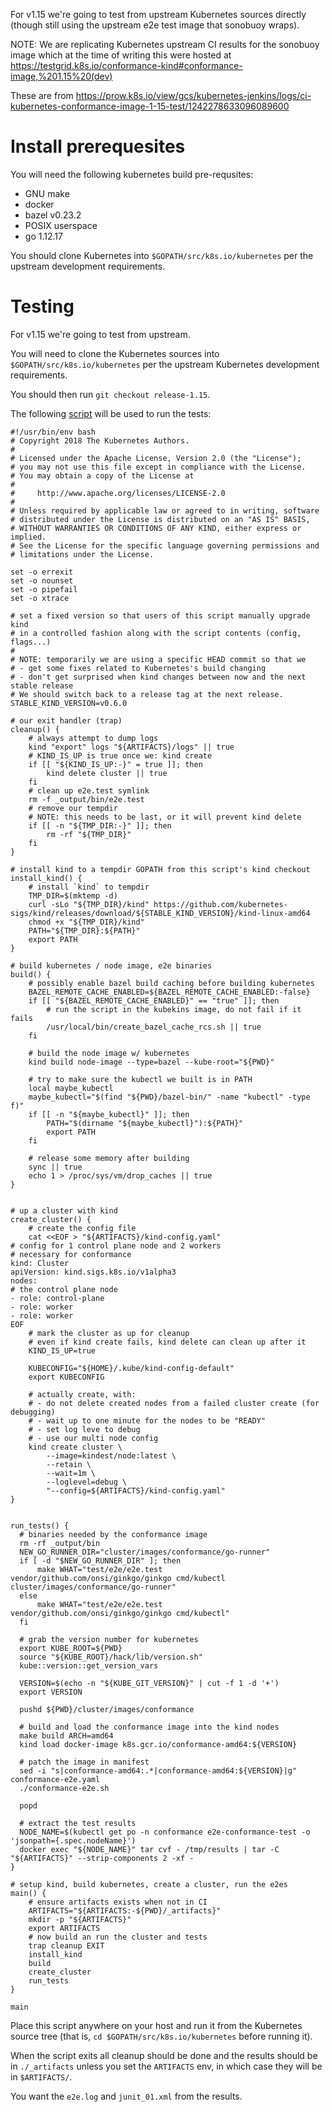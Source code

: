 For v1.15 we're going to test from upstream Kubernetes sources directly (though
still using the upstream e2e test image that sonobuoy wraps).

NOTE: We are replicating Kubernetes upstream CI results for the sonobuoy image
which at the time of writing this were hosted at https://testgrid.k8s.io/conformance-kind#conformance-image,%201.15%20(dev)

These are from https://prow.k8s.io/view/gcs/kubernetes-jenkins/logs/ci-kubernetes-conformance-image-1-15-test/1242278633096089600

# Install prerequesites

You will need the following kubernetes build pre-requsites:
- GNU make
- docker
- bazel v0.23.2
- POSIX userspace
- go 1.12.17

You should clone Kubernetes into `$GOPATH/src/k8s.io/kubernetes` per the
upstream development requirements.

# Testing

For v1.15 we're going to test from upstream.

You will need to clone the Kubernetes sources into `$GOPATH/src/k8s.io/kubernetes`
per the upstream Kubernetes development requirements.

You should then run `git checkout release-1.15`.

The following [script](https://github.com/kubernetes/test-infra/blob/7f480d2e42f3f1d6471011e79c69337231d795f0/experiment/kind-conformance-image-e2e.sh) will be used to run the tests:

```shell
#!/usr/bin/env bash
# Copyright 2018 The Kubernetes Authors.
#
# Licensed under the Apache License, Version 2.0 (the "License");
# you may not use this file except in compliance with the License.
# You may obtain a copy of the License at
#
#     http://www.apache.org/licenses/LICENSE-2.0
#
# Unless required by applicable law or agreed to in writing, software
# distributed under the License is distributed on an "AS IS" BASIS,
# WITHOUT WARRANTIES OR CONDITIONS OF ANY KIND, either express or implied.
# See the License for the specific language governing permissions and
# limitations under the License.

set -o errexit
set -o nounset
set -o pipefail
set -o xtrace

# set a fixed version so that users of this script manually upgrade kind
# in a controlled fashion along with the script contents (config, flags...)
#
# NOTE: temporarily we are using a specific HEAD commit so that we
# - get some fixes related to Kubernetes's build changing
# - don't get surprised when kind changes between now and the next stable release
# We should switch back to a release tag at the next release.
STABLE_KIND_VERSION=v0.6.0

# our exit handler (trap)
cleanup() {
    # always attempt to dump logs
    kind "export" logs "${ARTIFACTS}/logs" || true
    # KIND_IS_UP is true once we: kind create
    if [[ "${KIND_IS_UP:-}" = true ]]; then
        kind delete cluster || true
    fi
    # clean up e2e.test symlink
    rm -f _output/bin/e2e.test
    # remove our tempdir
    # NOTE: this needs to be last, or it will prevent kind delete
    if [[ -n "${TMP_DIR:-}" ]]; then
        rm -rf "${TMP_DIR}"
    fi
}

# install kind to a tempdir GOPATH from this script's kind checkout
install_kind() {
    # install `kind` to tempdir
    TMP_DIR=$(mktemp -d)
    curl -sLo "${TMP_DIR}/kind" https://github.com/kubernetes-sigs/kind/releases/download/${STABLE_KIND_VERSION}/kind-linux-amd64
    chmod +x "${TMP_DIR}/kind"
    PATH="${TMP_DIR}:${PATH}"
    export PATH
}

# build kubernetes / node image, e2e binaries
build() {
    # possibly enable bazel build caching before building kubernetes
    BAZEL_REMOTE_CACHE_ENABLED=${BAZEL_REMOTE_CACHE_ENABLED:-false}
    if [[ "${BAZEL_REMOTE_CACHE_ENABLED}" == "true" ]]; then
        # run the script in the kubekins image, do not fail if it fails
        /usr/local/bin/create_bazel_cache_rcs.sh || true
    fi

    # build the node image w/ kubernetes
    kind build node-image --type=bazel --kube-root="${PWD}"

    # try to make sure the kubectl we built is in PATH
    local maybe_kubectl
    maybe_kubectl="$(find "${PWD}/bazel-bin/" -name "kubectl" -type f)"
    if [[ -n "${maybe_kubectl}" ]]; then
        PATH="$(dirname "${maybe_kubectl}"):${PATH}"
        export PATH
    fi

    # release some memory after building
    sync || true
    echo 1 > /proc/sys/vm/drop_caches || true
}


# up a cluster with kind
create_cluster() {
    # create the config file
    cat <<EOF > "${ARTIFACTS}/kind-config.yaml"
# config for 1 control plane node and 2 workers
# necessary for conformance
kind: Cluster
apiVersion: kind.sigs.k8s.io/v1alpha3
nodes:
# the control plane node
- role: control-plane
- role: worker
- role: worker
EOF
    # mark the cluster as up for cleanup
    # even if kind create fails, kind delete can clean up after it
    KIND_IS_UP=true

    KUBECONFIG="${HOME}/.kube/kind-config-default"
    export KUBECONFIG

    # actually create, with:
    # - do not delete created nodes from a failed cluster create (for debugging)
    # - wait up to one minute for the nodes to be "READY"
    # - set log leve to debug
    # - use our multi node config
    kind create cluster \
        --image=kindest/node:latest \
        --retain \
        --wait=1m \
        --loglevel=debug \
        "--config=${ARTIFACTS}/kind-config.yaml"
}


run_tests() {
  # binaries needed by the conformance image
  rm -rf _output/bin
  NEW_GO_RUNNER_DIR="cluster/images/conformance/go-runner"
  if [ -d "$NEW_GO_RUNNER_DIR" ]; then
      make WHAT="test/e2e/e2e.test vendor/github.com/onsi/ginkgo/ginkgo cmd/kubectl cluster/images/conformance/go-runner"
  else
      make WHAT="test/e2e/e2e.test vendor/github.com/onsi/ginkgo/ginkgo cmd/kubectl"
  fi

  # grab the version number for kubernetes
  export KUBE_ROOT=${PWD}
  source "${KUBE_ROOT}/hack/lib/version.sh"
  kube::version::get_version_vars

  VERSION=$(echo -n "${KUBE_GIT_VERSION}" | cut -f 1 -d '+')
  export VERSION

  pushd ${PWD}/cluster/images/conformance

  # build and load the conformance image into the kind nodes
  make build ARCH=amd64
  kind load docker-image k8s.gcr.io/conformance-amd64:${VERSION}

  # patch the image in manifest
  sed -i "s|conformance-amd64:.*|conformance-amd64:${VERSION}|g" conformance-e2e.yaml
  ./conformance-e2e.sh

  popd

  # extract the test results
  NODE_NAME=$(kubectl get po -n conformance e2e-conformance-test -o 'jsonpath={.spec.nodeName}')
  docker exec "${NODE_NAME}" tar cvf - /tmp/results | tar -C "${ARTIFACTS}" --strip-components 2 -xf -
}

# setup kind, build kubernetes, create a cluster, run the e2es
main() {
    # ensure artifacts exists when not in CI
    ARTIFACTS="${ARTIFACTS:-${PWD}/_artifacts}"
    mkdir -p "${ARTIFACTS}"
    export ARTIFACTS
    # now build an run the cluster and tests
    trap cleanup EXIT
    install_kind
    build
    create_cluster
    run_tests
}

main
```

Place this script anywhere on your host and run it from the Kubernetes
source tree (that is, `cd $GOPATH/src/k8s.io/kubernetes` before running it).

When the script exits all cleanup should be done and the results should be
in `./_artifacts` unless you set the `ARTIFACTS` env, in which case they will be
in `$ARTIFACTS/`.

You want the `e2e.log` and `junit_01.xml` from the results.

